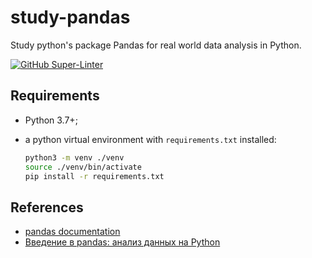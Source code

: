 # study-pandas

Study python's package Pandas for real world data analysis in Python.

[![GitHub Super-Linter](https://github.com/and1er/study-pandas/workflows/Lint%20Code%20Base/badge.svg)](https://github.com/marketplace/actions/super-linter)

## Requirements

* Python 3.7+;
* a python virtual environment with `requirements.txt` installed:

    ```bash
    python3 -m venv ./venv
    source ./venv/bin/activate
    pip install -r requirements.txt
    ```

## References

* [pandas documentation](https://pandas.pydata.org/pandas-docs/stable/)
* [Введение в pandas: анализ данных на Python](https://khashtamov.com/ru/pandas-introduction/)
